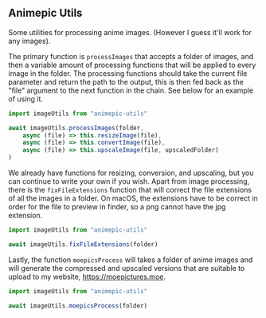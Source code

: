 ## Animepic Utils

Some utilities for processing anime images. (However I guess it'll work for any images).

The primary function is `processImages` that accepts a folder of images, and then a variable 
amount of processing functions that will be applied to every image in the folder. The processing functions 
should take the current file parameter and return the path to the output, this is then fed back as the 
"file" argument to the next function in the chain. See below for an example of using it.

```ts
import imageUtils from "animepic-utils"

await imageUtils.processImages(folder, 
    async (file) => this.resizeImage(file),
    async (file) => this.convertImage(file),
    async (file) => this.upscaleImage(file, upscaledFolder)
)
```

We already have functions for resizing, conversion, and upscaling, but you can continue to write your 
own if you wish. Apart from image processing, there is the `fixFileExtensions` function that will correct 
the file extensions of all the images in a folder. On macOS, the extensions have to be correct in order for 
the file to preview in finder, so a png cannot have the jpg extension.

```ts
import imageUtils from "animepic-utils"

await imageUtils.fixFileExtensions(folder)
```

Lastly, the function `moepicsProcess` will takes a folder of anime images and will generate the compressed 
and upscaled versions that are suitable to upload to my website, https://moepictures.moe. 

```ts
import imageUtils from "animepic-utils"

await imageUtils.moepicsProcess(folder)
```
